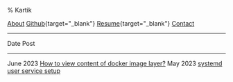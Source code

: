 % Kartik

[About](about.html)
[Github](https://github.com/Kartik1397){target="_blank"}
[Resume](https://ktklab.org/files/resume.pdf){target="_blank"}
[Contact](mailto:kartik@ktklab.org)

---

Date                  Post
------------------    ------------------
June 2023             [How to view content of docker image layer?](docker-image-layer.html)
May 2023              [systemd user service setup](systemd-user-service.html)

